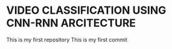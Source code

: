 # VIDEO CLASSIFICATION USING CNN-RNN ARCITECTURE
This is my first repository
This is my first commit
